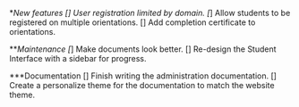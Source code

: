 ***New features
[*] User registration limited by domain.
[*] Allow students to be registered on multiple orientations.
[] Add completion certificate to orientations.

***Maintenance
[*] Make documents look better.
[] Re-design the Student Interface with a sidebar for progress.

***Documentation
[] Finish writing the administration documentation.
[] Create a personalize theme for the documentation to match the website theme.
